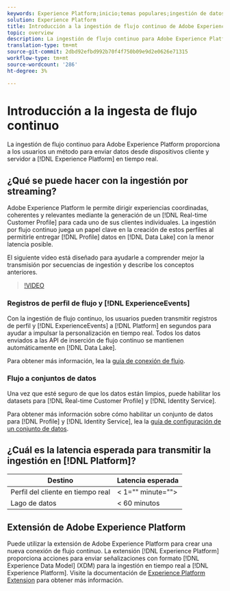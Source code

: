 ```yaml
---
keywords: Experience Platform;inicio;temas populares;ingestión de datos;datos ingestados;transmisión;información general;transmisión de flujo continuo;latencia;transmisión de latencia;
solution: Experience Platform
title: Introducción a la ingestión de flujo continuo de Adobe Experience Platform
topic: overview
description: La ingestión de flujo continuo para Adobe Experience Platform proporciona a los usuarios un método para enviar datos desde dispositivos cliente y servidor al Experience Platform en tiempo real.
translation-type: tm+mt
source-git-commit: 2dbd92efbd992b70f4f750b09e9d2e0626e71315
workflow-type: tm+mt
source-wordcount: '286'
ht-degree: 3%

---
```



# Introducción a la ingesta de flujo continuo

La ingestión de flujo continuo para Adobe Experience Platform proporciona a los usuarios un método para enviar datos desde dispositivos cliente y servidor a [!DNL Experience Platform] en tiempo real.

## ¿Qué se puede hacer con la ingestión por streaming?

Adobe Experience Platform le permite dirigir experiencias coordinadas, coherentes y relevantes mediante la generación de un [!DNL Real-time Customer Profile] para cada uno de sus clientes individuales. La ingestión por flujo continuo juega un papel clave en la creación de estos perfiles al permitirle entregar [!DNL Profile] datos en [!DNL Data Lake] con la menor latencia posible.

El siguiente vídeo está diseñado para ayudarle a comprender mejor la transmisión por secuencias de ingestión y describe los conceptos anteriores.

>[!VIDEO](https://video.tv.adobe.com/v/28425?quality=12&learn=on)

### Registros de perfil de flujo y [!DNL ExperienceEvents]

Con la ingestión de flujo continuo, los usuarios pueden transmitir registros de perfil y [!DNL ExperienceEvents] a [!DNL Platform] en segundos para ayudar a impulsar la personalización en tiempo real. Todos los datos enviados a las API de inserción de flujo continuo se mantienen automáticamente en [!DNL Data Lake].

Para obtener más información, lea la [guía de conexión de flujo](../tutorials/create-streaming-connection.md).

### Flujo a conjuntos de datos

Una vez que esté seguro de que los datos están limpios, puede habilitar los datasets para [!DNL Real-time Customer Profile] y [!DNL Identity Service].

Para obtener más información sobre cómo habilitar un conjunto de datos para [!DNL Profile] y [!DNL Identity Service], lea la [guía de configuración de un conjunto de datos](../../profile/tutorials/dataset-configuration.md).

## ¿Cuál es la latencia esperada para transmitir la ingestión en [!DNL Platform]?

| Destino | Latencia esperada |
| --------- | ---------------- |
| Perfil del cliente en tiempo real | &lt; 1=&quot;&quot; minute=&quot;&quot;> |
| Lago de datos | &lt; 60 minutos |

## Extensión de Adobe Experience Platform

Puede utilizar la extensión de Adobe Experience Platform para crear una nueva conexión de flujo continuo. La extensión [!DNL Experience Platform] proporciona acciones para enviar señalizaciones con formato [!DNL Experience Data Model] (XDM) para la ingestión en tiempo real a [!DNL Experience Platform]. Visite la documentación de [Experience Platform Extension](https://experienceleague.adobe.com/docs/launch/using/extensions-ref/adobe-extension/adobe-experience-platform-extension.html) para obtener más información.